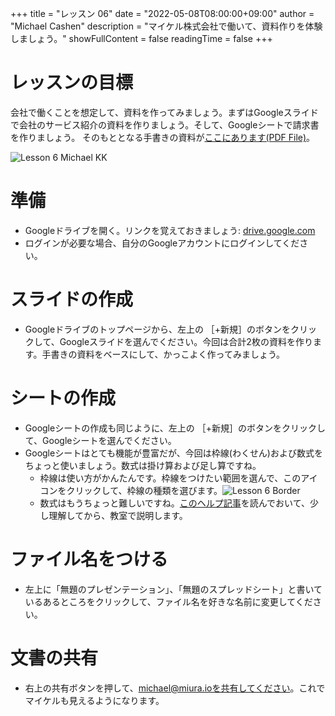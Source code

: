 +++
title = "レッスン 06"
date = "2022-05-08T08:00:00+09:00"
author = "Michael Cashen"
description = "マイケル株式会社で働いて、資料作りを体験しましょう。"
showFullContent = false
readingTime = false
+++

# レッスンの目標
会社で働くことを想定して、資料を作ってみましょう。まずはGoogleスライドで会社のサービス紹介の資料を作りましょう。そして、Googleシートで請求書を作りましょう。
そのもととなる手書きの資料が[ここにあります(PDF File)](/images/20220508_MichaelKK1.pdf)。

![Lesson 6 Michael KK](/images/lesson6.png)

# 準備

 * Googleドライブを開く。リンクを覚えておきましょう: [drive.google.com](https://drive.google.com/)
 * ログインが必要な場合、自分のGoogleアカウントにログインしてください。

# スライドの作成

 * Googleドライブのトップページから、左上の ［+新規］のボタンをクリックして、Googleスライドを選んでください。今回は合計2枚の資料を作ります。手書きの資料をベースにして、かっこよく作ってみましょう。

# シートの作成
 * Googleシートの作成も同じように、左上の ［+新規］のボタンをクリックして、Googleシートを選んでください。
 * Googleシートはとても機能が豊富だが、今回は枠線(わくせん)および数式をちょっと使いましょう。数式は掛け算および足し算ですね。
   * 枠線は使い方がかんたんです。枠線をつけたい範囲を選んで、このアイコンをクリックして、枠線の種類を選びます。![Lesson 6 Border](/images/lesson6_border.png)
   * 数式はもうちょっと難しいですね。[このヘルプ記事](https://support.google.com/docs/answer/46977?hl=ja&ref_topic=9054531)を読んでおいて、少し理解してから、教室で説明します。


# ファイル名をつける

 * 左上に「無題のプレゼンテーション」、「無題のスプレッドシート」と書いているあるところをクリックして、ファイル名を好きな名前に変更してください。

# 文書の共有

 * 右上の共有ボタンを押して、michael@miura.ioを共有してください。これでマイケルも見えるようになります。

